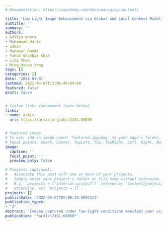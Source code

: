 ```yaml
---
# Documentation: https://wowchemy.com/docs/managing-content/

title: 'Low Light Image Enhancement via Global and Local Context Modeling'
subtitle: ''
summary: ''
authors:
- Aditya Arora
- Muhammad Haris
- admin 
- Munawar Hayat
- Fahad Shahbaz Khan
- Ling Shao
- Ming-Hsuan Yang
tags: []
categories: []
date: '2021-01-01'
lastmod: 2022-04-07T13:06:40+04:00
featured: false
draft: false


# Custom links (uncomment lines below)
links:
- name: arXiv
  url: https://arxiv.org/abs/2101.00850


# Featured image
# To use, add an image named `featured.jpg/png` to your page's folder.
# Focal points: Smart, Center, TopLeft, Top, TopRight, Left, Right, BottomLeft, Bottom, BottomRight.
image:
  caption: ''
  focal_point: ''
  preview_only: false

# Projects (optional).
#   Associate this post with one or more of your projects.
#   Simply enter your project's folder or file name without extension.
#   E.g. `projects = ["internal-project"]` references `content/project/deep-learning/index.md`.
#   Otherwise, set `projects = []`.
projects: []
publishDate: '2022-04-07T09:06:39.869731Z'
publication_types:
- '2'
abstract: 'Images captured under low-light conditions manifest poor visibility, lack contrast and color vividness. Compared to conventional approaches, deep convolutional neural networks (CNNs) perform well in enhancing images. However, being solely reliant on confined fixed primitives to model dependencies, existing data-driven deep models do not exploit the contexts at various spatial scales to address low-light image enhancement. These contexts can be crucial towards inferring several image enhancement tasks, e.g., local and global contrast, brightness and color corrections; which requires cues from both local and global spatial extent. To this end, we introduce a context-aware deep network for low-light image enhancement. First, it features a global context module that models spatial correlations to find complementary cues over full spatial domain. Second, it introduces a dense residual block that captures local context with a relatively large receptive field. We evaluate the proposed approach using three challenging datasets: MIT-Adobe FiveK, LoL, and SID. On all these datasets, our method performs favorably against the state-of-the-arts in terms of standard image fidelity metrics. In particular, compared to the best performing method on the MIT-Adobe FiveK dataset, our algorithm improves PSNR from 23.04 dB to 24.45 dB.'
publication: '*arXiv:2101.00850*'
---
```

